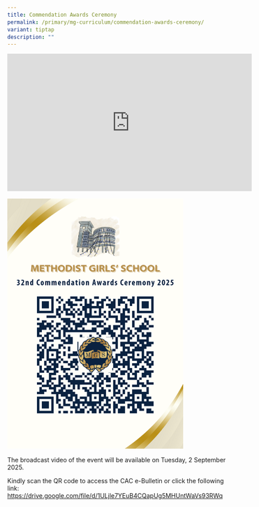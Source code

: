```yaml
---
title: Commendation Awards Ceremony
permalink: /primary/mg-curriculum/commendation-awards-ceremony/
variant: tiptap
description: ""
---
```

<p></p>
<div class="iframe-wrapper">
<iframe height="315" width="560" allowfullscreen="true" frameborder="0" src="https://www.youtube.com/embed/2mxIcGVl9VI?si=LlMrmljDACOxQqHG"></iframe>
</div>
<p></p>
<div class="isomer-image-wrapper">
<img style="width: 80%;" height="auto" width="100%" alt="" src="/images/Pri.png">
</div>
<p>The broadcast video of the event will be available on Tuesday, 2 September
2025.
<br>
</p>
<p>Kindly scan the QR code to access the CAC e-Bulletin or click the following
link: <a href="https://drive.google.com/file/d/1ULjle7YEuB4CQapUg5MHUntWaVs93RWq" rel="noopener noreferrer nofollow" target="_blank">https://drive.google.com/file/d/1ULjle7YEuB4CQapUg5MHUntWaVs93RWq</a>
</p>
<p></p>
<p></p>
<p></p>